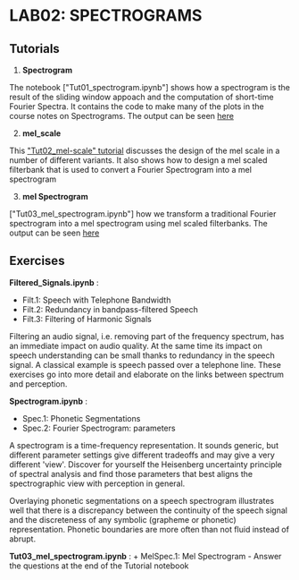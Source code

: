# LAB02: SPECTROGRAMS


## Tutorials

1. **Spectrogram**

The notebook ["Tut01_spectrogram.ipynb"] shows how a spectrogram is the result of the sliding window appoach and the computation of short-time Fourier Spectra.
It contains the code to make many of the plots in the course notes on Spectrograms.  The output can be seen [here](https://compi1234.github.io/spchlab/lab02_spectrogram/Tut01_spectrogram.html)

2. **mel_scale**   

This ["Tut02_mel-scale" tutorial](https://compi1234.github.io/spchlab/lab02_spectrogram/Tut02_mel_scale.html)
discusses the design of the mel scale in a number of different variants.
It also shows how to design a mel scaled filterbank that is used to convert a Fourier Spectrogram into a mel spectrogram

3. **mel Spectrogram**

 ["Tut03_mel_spectrogram.ipynb"] how we transform a traditional Fourier spectrogram into a mel spectrogram using mel scaled filterbanks.
 The output can be seen [here](https://compi1234.github.io/spchlab/lab02_spectrogram/Tut03_mel_spectrogram.html)


## Exercises

**Filtered_Signals.ipynb** :
   + Filt.1: Speech with Telephone Bandwidth
   + Filt.2: Redundancy in bandpass-filtered Speech
   + Filt.3: Filtering of Harmonic Signals

Filtering an audio signal, i.e. removing part of the frequency spectrum,  has an immediate impact on audio quality.   At the same time its impact on speech understanding can be small thanks to redundancy in the speech signal.   A classical example is speech passed over a telephone line.   These exercises go into more detail and elaborate on the links between spectrum and perception.

**Spectrogram.ipynb** :
   + Spec.1: Phonetic Segmentations
   + Spec.2: Fourier Spectrogram: parameters

A spectrogram is a time-frequency representation. It sounds generic, but different parameter settings give different tradeoffs and may give a very different 'view'.
Discover for yourself the Heisenberg uncertainty principle of spectral analysis and find those parameters that best aligns
the spectrographic view with perception in general.

Overlaying phonetic segmentations on a speech spectrogram illustrates well that there is a discrepancy between the continuity of
the speech signal and the discreteness of any symbolic (grapheme or phonetic) representation.  Phonetic boundaries
are more often than not fluid instead of abrupt.

**Tut03_mel_spectrogram.ipynb** :
    + MelSpec.1: Mel Spectrogram - Answer the questions at the end of the Tutorial notebook